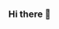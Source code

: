 ### Hi there 👋

<!--
**open1312/open1312** is a ✨ _special_ ✨ repository because its `README.md` (this file) appears on your GitHub profile.

Here are some ideas to get you started:

- 🔭 I’m currently working as a Data Engineer for a company based in India
- 🌱 I’m currently learning technologies which may prove helpful for my journey in Data Engineering field like PySpark, 
- 👯 I’m looking to collaborate on some data engineering related project which might be helpful for my knowledge 
- 💬 Ask me about anything in life in general or if you are facing issues with some data engineering logic
- 📫 How to reach me: Drop me a email on @ iamsohailislam1312@gmail.com
- 😄 Pronouns: He/Him
- ⚡ Fun fact: I am great foodie and my favourite food is Biryani 😃
-->
